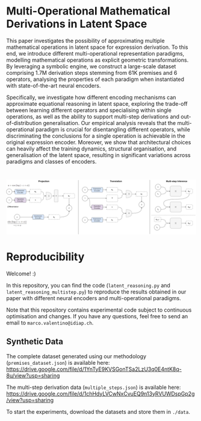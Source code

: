 # Multi-Operational Mathematical Derivations in Latent Space

This paper investigates the possibility of approximating multiple mathematical operations in latent space for expression derivation. To this end, we introduce different multi-operational representation paradigms, modelling mathematical operations as explicit geometric transformations. By leveraging a symbolic engine, we construct a large-scale dataset comprising 1.7M derivation steps stemming from 61K premises and 6 operators, analysing the properties of each paradigm when instantiated with state-of-the-art neural encoders.

Specifically, we investigate how different encoding mechanisms can approximate equational reasoning in latent space, exploring the trade-off between learning different operators and specialising within single operations, as well as the ability to support multi-step derivations and out-of-distribution generalisation.
Our empirical analysis reveals that the multi-operational paradigm is crucial for disentangling different operators, while discriminating the conclusions for a single operation is achievable in the original expression encoder. Moreover, we show that architectural choices can heavily affect the training dynamics, structural organisation, and generalisation of the latent space, resulting in significant variations across paradigms and classes of encoders.

#

![Image description](latent_math_reasoning.png)

# Reproducibility

Welcome! :) 

In this repository, you can find the code (`latent_reasoning.py` and `latent_reasoning_multistep.py`) to reproduce the results obtained in our paper with different neural encoders and multi-operational paradigms.

Note that this repository contains experimental code subject to continuous optimisation and changes. If you have any questions, feel free to send an email to `marco.valentino@idiap.ch`.

## Synthetic Data

The complete dataset generated using our methodology (`premises_dataset.json`) is available here: https://drive.google.com/file/d/1YnTyE9KVSGonTSa2LzU3q0E4ntK8q-8u/view?usp=sharing

The multi-step derivation data (`multiple_steps.json`) is available here: https://drive.google.com/file/d/1chHdyLVCwNxCvuEQ9n13yRVUWDspGp2g/view?usp=sharing

To start the experiments, download the datasets and store them in `./data`.
